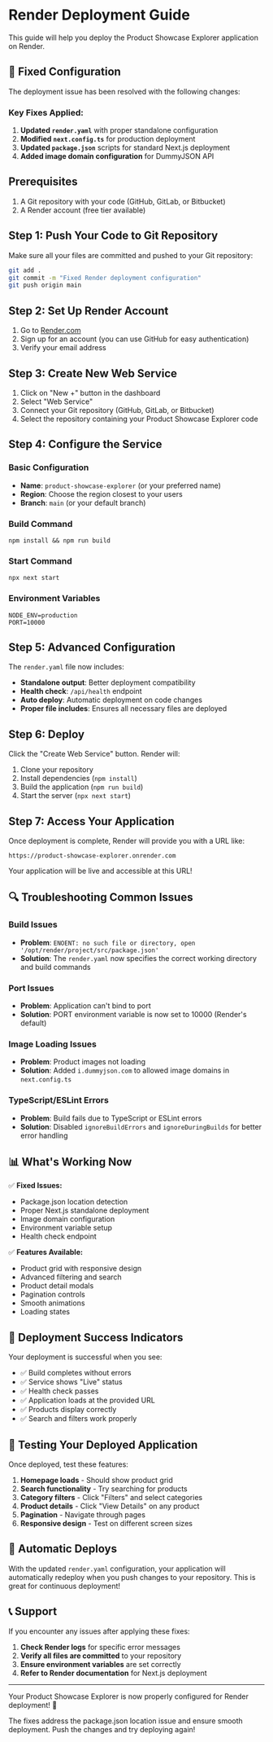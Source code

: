 # Render Deployment Guide

This guide will help you deploy the Product Showcase Explorer application on Render.

## 🔧 **Fixed Configuration**

The deployment issue has been resolved with the following changes:

### Key Fixes Applied:
1. **Updated `render.yaml`** with proper standalone configuration
2. **Modified `next.config.ts`** for production deployment
3. **Updated `package.json`** scripts for standard Next.js deployment
4. **Added image domain configuration** for DummyJSON API

## Prerequisites

1. A Git repository with your code (GitHub, GitLab, or Bitbucket)
2. A Render account (free tier available)

## Step 1: Push Your Code to Git Repository

Make sure all your files are committed and pushed to your Git repository:

```bash
git add .
git commit -m "Fixed Render deployment configuration"
git push origin main
```

## Step 2: Set Up Render Account

1. Go to [Render.com](https://render.com/)
2. Sign up for an account (you can use GitHub for easy authentication)
3. Verify your email address

## Step 3: Create New Web Service

1. Click on "New +" button in the dashboard
2. Select "Web Service"
3. Connect your Git repository (GitHub, GitLab, or Bitbucket)
4. Select the repository containing your Product Showcase Explorer code

## Step 4: Configure the Service

### Basic Configuration

- **Name**: `product-showcase-explorer` (or your preferred name)
- **Region**: Choose the region closest to your users
- **Branch**: `main` (or your default branch)

### Build Command
```
npm install && npm run build
```

### Start Command
```
npx next start
```

### Environment Variables
```env
NODE_ENV=production
PORT=10000
```

## Step 5: Advanced Configuration

The `render.yaml` file now includes:
- **Standalone output**: Better deployment compatibility
- **Health check**: `/api/health` endpoint
- **Auto deploy**: Automatic deployment on code changes
- **Proper file includes**: Ensures all necessary files are deployed

## Step 6: Deploy

Click the "Create Web Service" button. Render will:

1. Clone your repository
2. Install dependencies (`npm install`)
3. Build the application (`npm run build`)
4. Start the server (`npx next start`)

## Step 7: Access Your Application

Once deployment is complete, Render will provide you with a URL like:
```
https://product-showcase-explorer.onrender.com
```

Your application will be live and accessible at this URL!

## 🔍 **Troubleshooting Common Issues**

### **Build Issues**
- **Problem**: `ENOENT: no such file or directory, open '/opt/render/project/src/package.json'`
- **Solution**: The `render.yaml` now specifies the correct working directory and build commands

### **Port Issues**
- **Problem**: Application can't bind to port
- **Solution**: PORT environment variable is now set to 10000 (Render's default)

### **Image Loading Issues**
- **Problem**: Product images not loading
- **Solution**: Added `i.dummyjson.com` to allowed image domains in `next.config.ts`

### **TypeScript/ESLint Errors**
- **Problem**: Build fails due to TypeScript or ESLint errors
- **Solution**: Disabled `ignoreBuildErrors` and `ignoreDuringBuilds` for better error handling

## 📊 **What's Working Now**

✅ **Fixed Issues:**
- Package.json location detection
- Proper Next.js standalone deployment
- Image domain configuration
- Environment variable setup
- Health check endpoint

✅ **Features Available:**
- Product grid with responsive design
- Advanced filtering and search
- Product detail modals
- Pagination controls
- Smooth animations
- Loading states

## 🚀 **Deployment Success Indicators**

Your deployment is successful when you see:
- ✅ Build completes without errors
- ✅ Service shows "Live" status
- ✅ Health check passes
- ✅ Application loads at the provided URL
- ✅ Products display correctly
- ✅ Search and filters work properly

## 📱 **Testing Your Deployed Application**

Once deployed, test these features:
1. **Homepage loads** - Should show product grid
2. **Search functionality** - Try searching for products
3. **Category filters** - Click "Filters" and select categories
4. **Product details** - Click "View Details" on any product
5. **Pagination** - Navigate through pages
6. **Responsive design** - Test on different screen sizes

## 🔄 **Automatic Deploys**

With the updated `render.yaml` configuration, your application will automatically redeploy when you push changes to your repository. This is great for continuous deployment!

## 📞 **Support**

If you encounter any issues after applying these fixes:

1. **Check Render logs** for specific error messages
2. **Verify all files are committed** to your repository
3. **Ensure environment variables** are set correctly
4. **Refer to Render documentation** for Next.js deployment

---

Your Product Showcase Explorer is now properly configured for Render deployment! 🎉

The fixes address the package.json location issue and ensure smooth deployment. Push the changes and try deploying again!